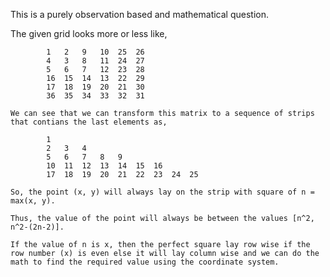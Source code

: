 This is a purely observation based and mathematical question.

The given grid looks more or less like,

        
            1   2   9   10  25  26
            4   3   8   11  24  27
            5   6   7   12  23  28
            16  15  14  13  22  29
            17  18  19  20  21  30
            36  35  34  33  32  31

    We can see that we can transform this matrix to a sequence of strips that contians the last elements as,

            1
            2   3   4
            5   6   7   8   9
            10  11  12  13  14  15  16
            17  18  19  20  21  22  23  24  25

    So, the point (x, y) will always lay on the strip with square of n = max(x, y).

    Thus, the value of the point will always be between the values [n^2, n^2-(2n-2)].

    If the value of n is x, then the perfect square lay row wise if the row number (x) is even else it will lay column wise and we can do the math to find the required value using the coordinate system.